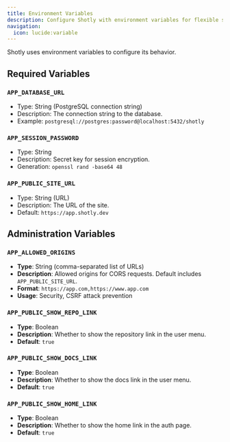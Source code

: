 ```yaml
---
title: Environment Variables
description: Configure Shotly with environment variables for flexible setup.
navigation:
  icon: lucide:variable
---
```


Shotly uses environment variables to configure its behavior.

## Required Variables

### `APP_DATABASE_URL`

- Type: String (PostgreSQL connection string)
- Description: The connection string to the database.
- Example: `postgresql://postgres:password@localhost:5432/shotly`

### `APP_SESSION_PASSWORD`

- Type: String
- Description: Secret key for session encryption.
- Generation: `openssl rand -base64 48`

### `APP_PUBLIC_SITE_URL`

- Type: String (URL)
- Description: The URL of the site.
- Default: `https://app.shotly.dev`

## Administration Variables

### `APP_ALLOWED_ORIGINS`

- **Type**: String (comma-separated list of URLs)
- **Description**: Allowed origins for CORS requests. Default includes `APP_PUBLIC_SITE_URL`.
- **Format**: `https://app.com,https://www.app.com`
- **Usage**: Security, CSRF attack prevention

### `APP_PUBLIC_SHOW_REPO_LINK`

- **Type**: Boolean
- **Description**: Whether to show the repository link in the user menu.
- **Default**: `true`

### `APP_PUBLIC_SHOW_DOCS_LINK`

- **Type**: Boolean
- **Description**: Whether to show the docs link in the user menu.
- **Default**: `true`

### `APP_PUBLIC_SHOW_HOME_LINK`

- **Type**: Boolean
- **Description**: Whether to show the home link in the auth page.
- **Default**: `true`
